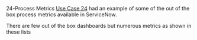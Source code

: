 24-Process Metrics
[Use Case 24](https://github.com/jamesnyika/SNOWUseCases/blob/master/24-Business%20Console.md) had an example of some of the out of the box process metrics available in ServiceNow.

There are few out of the box dashboards but numerous metrics as shown in these lists


 
